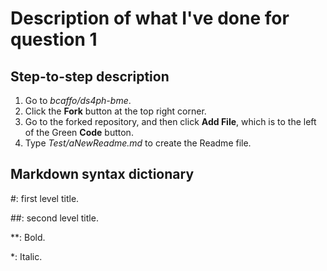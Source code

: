# Description of what I've done for question 1

## Step-to-step description ##
1. Go to *bcaffo/ds4ph-bme*.
2. Click the **Fork** button at the top right corner.
3. Go to the forked repository, and then click **Add File**, which is to the left of the Green **Code** button.
4. Type *Test/aNewReadme.md* to create the Readme file.


## Markdown syntax dictionary ##

#: first level title. 

##: second level title. 

**: Bold. 

*: Italic. 
